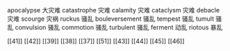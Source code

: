 




apocalypse 大灾难
catastrophe 灾难
calamity 灾难
cataclysm 灾难
debacle 灾难
scourge 灾祸
ruckus 骚乱
bouleversement 骚乱
tempest 骚乱
tumult 骚乱
convulsion 骚乱
commotion 骚乱
turbulent 骚乱
ferment 动乱
riotous 暴乱

[[41]]
[[42]]
[[39]]
[[38]]
[[37]]
[[51]]
[[43]]
[[44]]
[[45]]
[[46]]